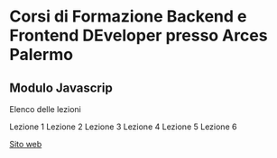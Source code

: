 # Corsi di Formazione Backend e Frontend DEveloper presso Arces Palermo
## Modulo Javascrip

Elenco delle lezioni

Lezione 1
Lezione 2
Lezione 3
Lezione 4
Lezione 5
Lezione 6

[Sito web](https://lezioni-javascript.vercel.com)

